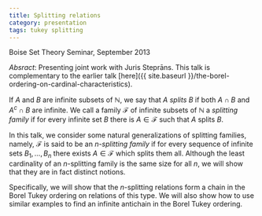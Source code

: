 ```yaml
---
title: Splitting relations
category: presentation
tags: tukey splitting
---
```


Boise Set Theory Seminar, September 2013<!--more-->

*Absract*: Presenting joint work with Juris Steprāns.  This talk is complementary to the earlier talk [here]({{ site.baseurl }}/the-borel-ordering-on-cardinal-characteristics).

If $A$ and $B$ are infinite subsets of $\mathbb N$, we say that $A$ *splits* $B$ if both $A\cap B$ and $A^c\cap B$ are infinite.  We call a family $\mathcal F$ of infinite subsets of $\mathbb N$ a *splitting family* if for every infinite set $B$ there is $A\in\mathcal F$ such that $A$ splits $B$.

In this talk, we consider some natural generalizations of splitting families, namely, $\mathcal F$ is said to be an *$n$-splitting family* if for every sequence of infinite sets $B_1,\ldots,B_n$ there exists $A\in\mathcal F$ which splits them all.  Although the least cardinality of an $n$-splitting family is the same size for all $n$, we will show that they are in fact distinct notions.

Specifically, we will show that the $n$-splitting relations form a chain in the Borel Tukey ordering on relations of this type.  We will also show how to use similar examples to find an infinite antichain in the Borel Tukey ordering.
